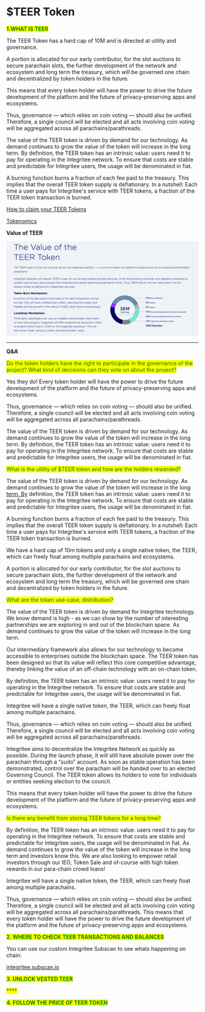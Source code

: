 # $TEER Token



<mark style="color:green;">**1.WHAT IS TEER**</mark>

The TEER Token has a hard cap of 10M and is directed at utility and governance.

A portion is allocated for our early contributor, for the slot auctions to secure parachain slots, the further development of the network and ecosystem and long term the treasury, which will be governed one chain and decentralized by token holders in the future.

This means that every token holder will have the power to drive the future development of the platform and the future of privacy-preserving apps and ecosystems.

Thus, governance — which relies on coin voting — should also be unified. Therefore, a single council will be elected and all acts involving coin voting will be aggregated across all parachains/parathreads.

The value of the TEER token is driven by demand for our technology. As demand continues to grow the value of the token will increase in the long term. By definition, the TEER token has an intrinsic value: users need it to pay for operating in the Integritee network. To ensure that costs are stable and predictable for Integritee users, the usage will be denominated in fiat.

A burning function burns a fraction of each fee paid to the treasury. This implies that the overall TEER token supply is deflationary. In a nutshell: Each time a user pays for Integritee's service with TEER tokens, a fraction of the TEER token transaction is burned.

&#x20;

[How to claim your TEER Tokens](https://medium.com/integritee/quick-explainer-how-to-claim-your-teer-tokens-e9ae2adfcccf)

[Tokenomics](https://uploads-ssl.webflow.com/60c21bdfde439ba700ea5c56/60e6b16b0d252defda72fe07\_Integritee%20AG%20Token%20Economics\_2021.pdf)



**Value of TEER**

****![](<../.gitbook/assets/image (2).png>)****

****

**Q\&A**

<mark style="color:green;">Do the token holders have the right to participate in the governance of the project? What kind of decisions can they vote on about the project?</mark>

Yes they do! Every token holder will have the power to drive the future development of the platform and the future of privacy-preserving apps and ecosystems.

Thus, governance — which relies on coin voting — should also be unified. Therefore, a single council will be elected and all acts involving coin voting will be aggregated across all parachains/parathreads.

The value of the TEER token is driven by demand for our technology. As demand continues to grow the value of the token will increase in the long term. By definition, the TEER token has an intrinsic value: users need it to pay for operating in the Integritee network. To ensure that costs are stable and predictable for Integritee users, the usage will be denominated in fiat.

&#x20;

<mark style="color:green;">What is the utility of $TEER token and how are the holders rewarded?</mark>

The value of the TEER token is driven by demand for our technology. As demand continues to grow the value of the token will increase in the long [term. By](http://term.by/) definition, the TEER token has an intrinsic value: users need it to pay for operating in the Integritee network. To ensure that costs are stable and predictable for Integritee users, the usage will be denominated in fiat.

A burning function burns a fraction of each fee paid to the treasury. This implies that the overall TEER token supply is deflationary. In a nutshell: Each time a user pays for Integritee's service with TEER tokens, a fraction of the TEER token transaction is burned.

We have a hard cap of 10m tokens and only a single native token, the TEER, which can freely float among multiple parachains and ecosystems.

A portion is allocated for our early contributor, for the slot auctions to secure parachain slots, the further development of the network and ecosystem and long term the treasury, which will be governed one chain and decentralized by token holders in the future.

&#x20;

<mark style="color:green;">What are the token use-case, distribution?</mark>

The value of the TEER token is driven by demand for Integritee technology. We know demand is high - as we can show by the number of interesting partnerships we are exploring in and out of the blockchain space. As demand continues to grow the value of the token will increase in the long term.

Our intermediary framework also allows for our technology to become accessible to enterprises outside the blockchain space. The TEER token has been designed so that its value will reflect this core competitive advantage, thereby linking the value of an off-chain technology with an on-chain token.

By definition, the TEER token has an intrinsic value: users need it to pay for operating in the Integritee network. To ensure that costs are stable and predictable for Integritee users, the usage will be denominated in fiat.

Integritee will have a single native token, the TEER, which can freely float among multiple parachains.

Thus, governance — which relies on coin voting — should also be unified. Therefore, a single council will be elected and all acts involving coin voting will be aggregated across all parachains/parathreads.

Integritee aims to decentralize the Integritee Network as quickly as possible. During the launch phase, it will still have absolute power over the parachain through a “sudo” account. As soon as stable operation has been demonstrated, control over the parachain will be handed over to an elected Governing Council. The TEER token allows its holders to vote for individuals or entities seeking election to the council.

This means that every token holder will have the power to drive the future development of the platform and the future of privacy-preserving apps and ecosystems.

&#x20;

<mark style="color:green;">Is there any benefit from storing TEER tokens for a long time?</mark>

By definition, the TEER token has an intrinsic value: users need it to pay for operating in the Integritee network. To ensure that costs are stable and predictable for Integritee users, the usage will be denominated in fiat. As demand continues to grow the value of the token will increase in the long term and investors know this. We are also looking to empower retail investors through our IEO, Token Sale and of-course with high token rewards in our para-chain crowd loans!

Integritee will have a single native token, the TEER, which can freely float among multiple parachains.

Thus, governance — which relies on coin voting — should also be unified. Therefore, a single council will be elected and all acts involving coin voting will be aggregated across all parachains/parathreads. This means that every token holder will have the power to drive the future development of the platform and the future of privacy-preserving apps and ecosystems.

&#x20;

&#x20;

<mark style="color:green;">**2. WHERE TO CHECK TEER TRANSACTIONS AND BALANCES**</mark>

You can use our custom Integritee Subscan to see whats happening on chain:&#x20;

[integritee.subscan.io](https://integritee.subscan.io/)



<mark style="color:green;">**3. UNLOCK VESTED TEER**</mark>

<mark style="color:green;">****</mark>

<mark style="color:green;">**4. FOLLOW THE PRICE OF TEER TOKEN**</mark>
